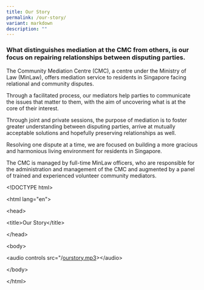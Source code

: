 ```yaml
---
title: Our Story
permalink: /our-story/
variant: markdown
description: ""
---
```

<h3>What distinguishes mediation at the CMC from others, is our focus on repairing relationships between disputing parties.</h3>
<p></p>
<p></p>
<p>The Community Mediation Centre (CMC), a centre under the Ministry of Law
(MinLaw), offers mediation service to residents in Singapore facing relational
and community disputes.</p>
<p></p>
<p>Through a facilitated process, our mediators help parties to communicate
the issues that matter to them, with the aim of uncovering what is at the
core of their interest.</p>
<p>Through joint and private sessions, the purpose of mediation is to foster
greater understanding between disputing parties, arrive at mutually acceptable
solutions and hopefully preserving relationships as well. &nbsp;</p>
<p>Resolving one dispute at a time, we are focused on building a more gracious
and harmonious living environment for residents in Singapore.</p>
<p>The CMC is managed by full-time MinLaw officers, who are responsible for
the administration and management of the CMC and augmented by a panel of
trained and experienced volunteer community mediators.</p>
<p></p>
<p>&lt;!DOCTYPE html&gt;</p>
<p>&lt;html lang="en"&gt;</p>
<p>&lt;head&gt;</p>
<p></p>
<p>&lt;title&gt;Our Story&lt;/title&gt;</p>
<p>&lt;/head&gt;</p>
<p>&lt;body&gt;</p>
<p>&lt;audio controls src="/<a href="https://drive.google.com/file/d/14D7YoaVbt8FgVSnD_VAcXpReuyLyoGD0/view?usp=share_link" rel="noopener noreferrer nofollow" target="_blank">ourstory.mp3</a>&gt;&lt;/audio&gt;</p>
<p>&lt;/body&gt;</p>
<p>&lt;/html&gt;</p>
<p></p>
<p></p>
<p></p>